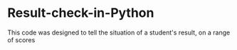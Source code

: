 # Result-check-in-Python
This code was designed to tell the situation of a student's result, on a range of scores
